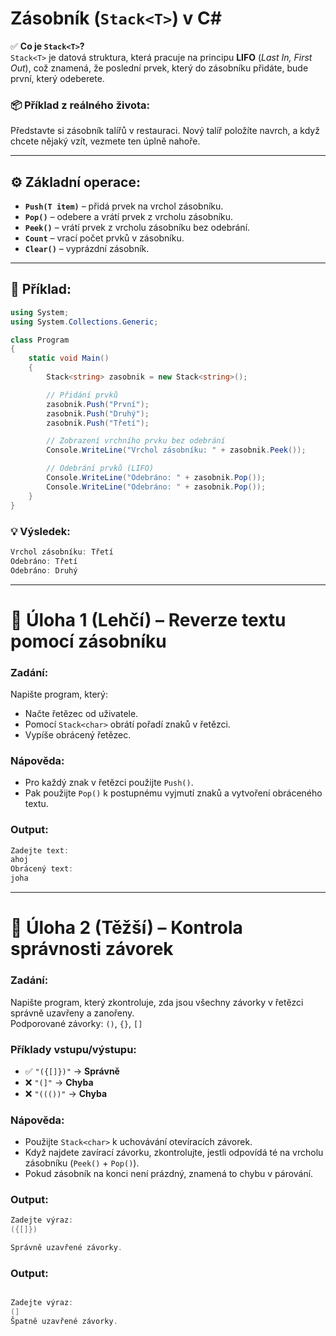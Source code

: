
# Zásobník (`Stack<T>`) v C#

✅ **Co je `Stack<T>`?**  
`Stack<T>` je datová struktura, která pracuje na principu **LIFO** (*Last In, First Out*), což znamená, že poslední prvek, který do zásobníku přidáte, bude první, který odeberete.

### 📦 **Příklad z reálného života:**  
Představte si zásobník talířů v restauraci. Nový talíř položíte navrch, a když chcete nějaký vzít, vezmete ten úplně nahoře.

---

## ⚙️ **Základní operace:**
- **`Push(T item)`** – přidá prvek na vrchol zásobníku.
- **`Pop()`** – odebere a vrátí prvek z vrcholu zásobníku.
- **`Peek()`** – vrátí prvek z vrcholu zásobníku bez odebrání.
- **`Count`** – vrací počet prvků v zásobníku.
- **`Clear()`** – vyprázdní zásobník.

---

## 📌 **Příklad:**

``` csharp
using System;
using System.Collections.Generic;

class Program
{
    static void Main()
    {
        Stack<string> zasobnik = new Stack<string>();

        // Přidání prvků
        zasobnik.Push("První");
        zasobnik.Push("Druhý");
        zasobnik.Push("Třetí");

        // Zobrazení vrchního prvku bez odebrání
        Console.WriteLine("Vrchol zásobníku: " + zasobnik.Peek());

        // Odebrání prvků (LIFO)
        Console.WriteLine("Odebráno: " + zasobnik.Pop());
        Console.WriteLine("Odebráno: " + zasobnik.Pop());
    }
}
```

### 💡 **Výsledek:**

```cs
Vrchol zásobníku: Třetí
Odebráno: Třetí
Odebráno: Druhý
```

---

# 📝 **Úloha 1 (Lehčí) – Reverze textu pomocí zásobníku**

### **Zadání:**
Napište program, který:
- Načte řetězec od uživatele.
- Pomocí `Stack<char>` obrátí pořadí znaků v řetězci.
- Vypíše obrácený řetězec.

### **Nápověda:**
- Pro každý znak v řetězci použijte `Push()`.
- Pak použijte `Pop()` k postupnému vyjmutí znaků a vytvoření obráceného textu.


### **Output:**

```cs
Zadejte text:
ahoj
Obrácený text:
joha
```

---

# 📝 **Úloha 2 (Těžší) – Kontrola správnosti závorek**

### **Zadání:**
Napište program, který zkontroluje, zda jsou všechny závorky v řetězci správně uzavřeny a zanořeny.  
Podporované závorky: `()`, `{}`, `[]`

### **Příklady vstupu/výstupu:**
- ✅ `"({[]})"` → **Správně**  
- ❌ `"(]"` → **Chyba**  
- ❌ `"((())"` → **Chyba**

### **Nápověda:**
- Použijte `Stack<char>` k uchovávání otevíracích závorek.
- Když najdete zavírací závorku, zkontrolujte, jestli odpovídá té na vrcholu zásobníku (`Peek()` + `Pop()`).
- Pokud zásobník na konci není prázdný, znamená to chybu v párování.

### **Output:**

``` csharp
Zadejte výraz:
({[]})

Správně uzavřené závorky.
```

### **Output:**

``` csharp

Zadejte výraz:
(]
Špatně uzavřené závorky.
```
